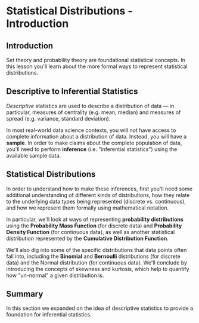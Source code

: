 # Statistical Distributions - Introduction

## Introduction

Set theory and probability theory are foundational statistical concepts. In this lesson you'll learn about the more formal ways to represent statistical distributions.

## Descriptive to Inferential Statistics

*Descriptive* statistics are used to describe a distribution of data — in particular, measures of centrality (e.g. mean, median) and measures of spread (e.g. variance, standard deviation).

In most real-world data science contexts, you will not have access to complete information about a distribution of data. Instead, you will have a **sample**. In order to make claims about the complete population of data, you'll need to perform **inference** (i.e. "inferential statistics") using the available sample data.

## Statistical Distributions

In order to understand how to make these inferences, first you'll need some additional understanding of different kinds of distributions, how they relate to the underlying data types being represented (discrete vs. continuous), and how we represent them formally using mathematical notation.

In particular, we'll look at ways of representing **probability distributions** using the **Probability Mass Function** (for discrete data) and **Probability Density Function** (for continuous data), as well as another statistical distribution represented by the **Cumulative Distribution Function**.

We'll also dig into some of the specific distributions that data points often fall into, including the **Binomial** and **Bernoulli** distributions (for discrete data) and the Normal distribution (for continuous data). We'll conclude by introducing the concepts of skewness and kurtosis, which help to quantify how "un-normal" a given distribution is.

## Summary

In this section we expanded on the idea of descriptive statistics to provide a foundation for inferential statistics.
